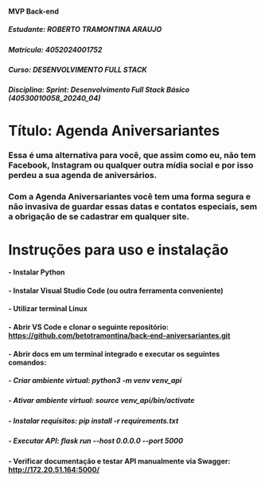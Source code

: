 #### MVP Back-end
##### Estudante: ROBERTO TRAMONTINA ARAUJO
##### Matrícula: 4052024001752
##### Curso: DESENVOLVIMENTO FULL STACK
##### Disciplina: Sprint: Desenvolvimento Full Stack Básico (40530010058_20240_04)
# Título: Agenda Aniversariantes 
### Essa é uma alternativa para você, que assim como eu, não tem Facebook, Instagram ou qualquer outra mídia social e por isso perdeu a sua agenda de aniversários. 
### Com a Agenda Aniversariantes você tem uma forma segura e não invasiva de guardar essas datas e contatos especiais, sem a obrigação de se cadastrar em qualquer site.  

# Instruções para uso e instalação
#### - Instalar Python
#### - Instalar Visual Studio Code (ou outra ferramenta conveniente)
#### - Utilizar terminal Linux
#### - Abrir VS Code e clonar o seguinte repositório: https://github.com/betotramontina/back-end-aniversariantes.git 
#### - Abrir docs em um terminal integrado e executar os seguintes comandos:
##### - Criar ambiente virtual: python3 -m venv venv_api
##### - Ativar ambiente virtual: source venv_api/bin/activate
##### - Instalar requisitos: pip install -r requirements.txt
##### - Executar API: flask run --host 0.0.0.0 --port 5000
#### - Verificar documentação e testar API manualmente via Swagger: http://172.20.51.164:5000/
